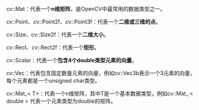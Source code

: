 cv::Mat：代表一个**n维矩阵**，是OpenCV中最常用的数据类型之一。

cv::Point、cv::Point2f、cv::Point3f：代表一个**二维或三维的点**。

cv::Size、cv::Size2f：代表一个**二维大小**。

cv::Rect、cv::Rect2f：代表一个**矩形**。

cv::Scalar：代表一个**包含4个double类型元素的向量**。

cv::Vec：代表包含固定数量元素的向量，例如cv::Vec3b表示一个3元素的向量，每个元素都是一个unsigned char类型。

cv::Mat_< T>：代表一个n维矩阵，其中T是一个基本数据类型，例如cv::Mat_ < double > 代表一个元素类型为double的矩阵。

